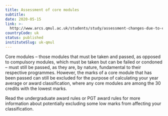 ```yaml
---
title: Assessment of core modules
subtitle: 
date: 2020-05-15
link: >-
  http://www.arcs.qmul.ac.uk/students/study/assessment-changes-due-to-coronavirus/
countryCode: uk
status: published
instituteSlug: uk-qmul
---
```

  


Core modules – those modules that must be taken and passed, as opposed to compulsory modules, which must be taken but can be failed or condoned – must still be passed, as they are, by nature, fundamental to their respective programmes. However, the marks of a core module that has been passed can still be excluded for the purpose of calculating your year average or award classification, where any core modules are among the 30 credits with the lowest marks.

Read the undergraduate award rules or PGT award rules for more information about potentially excluding some low marks from affecting your classification.

